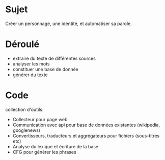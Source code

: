# Sujet

Créer un personnage, une identité, et automatiser sa parole.


# Déroulé

- extraire du texte de différentes sources
- analyser les mots
- constituer une base de donnée
- générer du texte


# Code

collection d'outils:

- Collecteur pour page web
- Communication avec api pour base de données existantes (wikipedia, googlenews)
- Convertisseurs, traducteurs et aggrégateurs pour fichiers (sous-titres etc)
- Analyse du lexique et écriture de la base
- CFG pour générer les phrases
